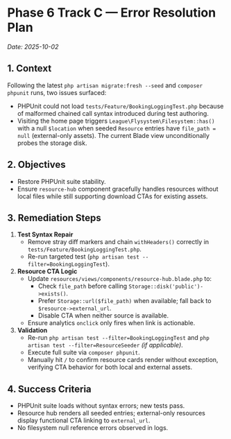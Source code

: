 # Phase 6 Track C — Error Resolution Plan
_Date: 2025-10-02_

## 1. Context
Following the latest `php artisan migrate:fresh --seed` and `composer phpunit` runs, two issues surfaced:
- PHPUnit could not load `tests/Feature/BookingLoggingTest.php` because of malformed chained call syntax introduced during test authoring.
- Visiting the home page triggers `League\Flysystem\Filesystem::has()` with a null `$location` when seeded `Resource` entries have `file_path = null` (external-only assets). The current Blade view unconditionally probes the storage disk.

## 2. Objectives
- Restore PHPUnit suite stability.
- Ensure `resource-hub` component gracefully handles resources without local files while still supporting download CTAs for existing assets.

## 3. Remediation Steps
1. **Test Syntax Repair**
   - Remove stray diff markers and chain `withHeaders()` correctly in `tests/Feature/BookingLoggingTest.php`.
   - Re-run targeted test (`php artisan test --filter=BookingLoggingTest`).
2. **Resource CTA Logic**
   - Update `resources/views/components/resource-hub.blade.php` to:
     - Check `file_path` before calling `Storage::disk('public')->exists()`.
     - Prefer `Storage::url($file_path)` when available; fall back to `$resource->external_url`.
     - Disable CTA when neither source is available.
   - Ensure analytics `onclick` only fires when link is actionable.
3. **Validation**
   - Re-run `php artisan test --filter=BookingLoggingTest` and `php artisan test --filter=ResourceSeeder` *(if applicable)*.
   - Execute full suite via `composer phpunit`.
   - Manually hit `/` to confirm resource cards render without exception, verifying CTA behavior for both local and external assets.

## 4. Success Criteria
- PHPUnit suite loads without syntax errors; new tests pass.
- Resource hub renders all seeded entries; external-only resources display functional CTA linking to `external_url`.
- No filesystem null reference errors observed in logs.
